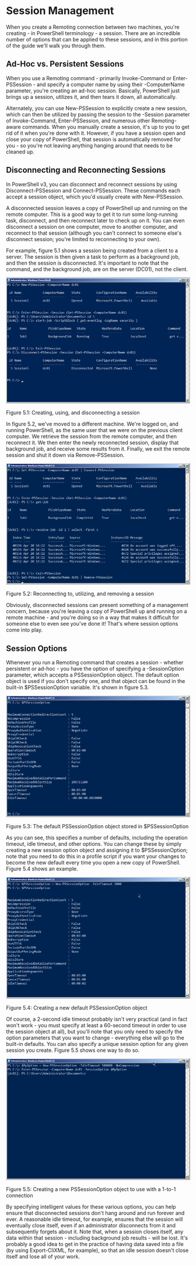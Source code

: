 # Session Management

When you create a Remoting connection between two machines, you're creating - in PowerShell terminology - a session. There are an incredible number of options that can be applied to these sessions, and in this portion of the guide we'll walk you through them.

## Ad-Hoc vs. Persistent Sessions

When you use a Remoting command - primarily Invoke-Command or Enter-PSSession - and specify a computer name by using their -ComputerName parameter, you're creating an ad-hoc session. Basically, PowerShell just brings up a session, utilizes it, and then tears it down, all automatically.

Alternately, you can use New-PSSession to explicitly create a new session, which can then be utilized by passing the session to the -Session parameter of Invoke-Command, Enter-PSSession, and numerous other Remoting-aware commands. When you manually create a session, it's up to you to get rid of it when you're done with it. However, if you have a session open and close your copy of PowerShell, that session is automatically removed for you - so you're not leaving anything hanging around that needs to be cleaned up.

## Disconnecting and Reconnecting Sessions

In PowerShell v3, you can disconnect and reconnect sessions by using Disconnect-PSSession and Connect-PSSession. These commands each accept a session object, which you'd usually create with New-PSSession.

A disconnected session leaves a copy of PowerShell up and running on the remote computer. This is a good way to get it to run some long-running task, disconnect, and then reconnect later to check up on it. You can even disconnect a session on one computer, move to another computer, and reconnect to that session (although you can't connect to someone else's disconnect session; you're limited to reconnecting to your own).

For example, figure 5.1 shows a session being created from a client to a server. The session is then given a task to perform as a background job, and then the session is disconnected. It's important to note that the command, and the background job, are on the server (DC01), not the client.

![image070.png](images/image070.png)

Figure 5.1: Creating, using, and disconnecting a session

In figure 5.2, we've moved to a different machine. We're logged on, and running PowerShell, as the same user that we were on the previous client computer. We retrieve the session from the remote computer, and then reconnect it. We then enter the newly reconnected session, display that background job, and receive some results from it. Finally, we exit the remote session and shut it down via Remove-PSSession.

![image071.png](images/image071.png)

Figure 5.2: Reconnecting to, utilizing, and removing a session

Obviously, disconnected sessions can present something of a management concern, because you're leaving a copy of PowerShell up and running on a remote machine - and you're doing so in a way that makes it difficult for someone else to even see you've done it! That's where session options come into play.

## Session Options

Whenever you run a Remoting command that creates a session - whether persistent or ad-hoc - you have the option of specifying a -SessionOption parameter, which accepts a PSSessionOption object. The default option object is used if you don't specify one, and that object can be found in the built-in $PSSessionOption variable. It's shown in figure 5.3.

![image072.png](images/image072.png)

Figure 5.3: The default PSSessionOption object stored in $PSSessionOption

As you can see, this specifies a number of defaults, including the operation timeout, idle timeout, and other options. You can change these by simply creating a new session option object and assigning it to $PSSessionOption; note that you need to do this in a profile script if you want your changes to become the new default every time you open a new copy of PowerShell. Figure 5.4 shows an example.

![image073.png](images/image073.png)

Figure 5.4: Creating a new default PSSessionOption object

Of course, a 2-second idle timeout probably isn't very practical (and in fact won't work - you must specify at least a 60-second timeout in order to use the session object at all), but you'll note that you only need to specify the option parameters that you want to change - everything else will go to the built-in defaults. You can also specify a unique session option for any given session you create. Figure 5.5 shows one way to do so.

![image074.png](images/image074.png)

Figure 5.5: Creating a new PSSessionOption object to use with a 1-to-1 connection

By specifying intelligent values for these various options, you can help ensure that disconnected sessions don't hang around and run forever and ever. A reasonable idle timeout, for example, ensures that the session will eventually close itself, even if an administrator disconnects from it and subsequently forgets about it. Note that, when a session closes itself, any data within that session - including background job results - will be lost. It's probably a good idea to get in the practice of having data saved into a file (by using Export-CliXML, for example), so that an idle session doesn't close itself and lose all of your work.

